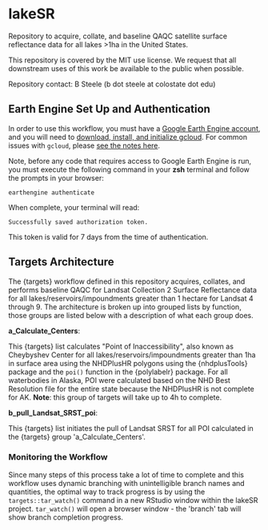 # lakeSR

Repository to acquire, collate, and baseline QAQC satellite surface reflectance data for all lakes \>1ha in the United States.

This repository is covered by the MIT use license. We request that all downstream uses of this work be available to the public when possible.

Repository contact: B Steele (b dot steele at colostate dot edu)

## Earth Engine Set Up and Authentication

In order to use this workflow, you must have a [Google Earth Engine account](https://earthengine.google.com/signup/), and you will need to [download, install, and initialize gcloud](https://cloud.google.com/sdk/docs/install). For common issues with `gcloud`, please [see the notes here](https://github.com/rossyndicate/ROSS_RS_mini_tools/blob/main/helps/CommonIssues.md).

Note, before any code that requires access to Google Earth Engine is run, you must execute the following command in your **zsh** terminal and follow the prompts in your browser:

`earthengine authenticate`

When complete, your terminal will read:

`Successfully saved authorization token.`

This token is valid for 7 days from the time of authentication.

## Targets Architecture

The {targets} workflow defined in this repository acquires, collates, and performs baseline QAQC for Landsat Collection 2 Surface Reflectance data for all lakes/reservoirs/impoundments greater than 1 hectare for Landsat 4 through 9. The architecture is broken up into grouped lists by function, those groups are listed below with a description of what each group does.

**a_Calculate_Centers**:

This {targets} list calculates "Point of Inaccessibility", also known as Cheybyshev Center for all lakes/reservoirs/impoundments greater than 1ha in surface area using the NHDPlusHR polygons using the {nhdplusTools} package and the `poi()` function in the {polylabelr} package. For all waterbodies in Alaska, POI were calculated based on the NHD Best Resolution file for the entire state because the NHDPlusHR is not complete for AK. **Note**: this group of targets will take up to 4h to complete.

**b_pull_Landsat_SRST_poi**:

This {targets} list initiates the pull of Landsat SRST for all POI calculated in the {targets} group 'a_Calculate_Centers'.

### Monitoring the Workflow

Since many steps of this process take a lot of time to complete and this workflow uses dynamic branching with unintelligible branch names and quantities, the optimal way to track progress is by using the `targets::tar_watch()` command in a new RStudio window within the lakeSR project. `tar_watch()` will open a browser window - the 'branch' tab will show branch completion progress.
